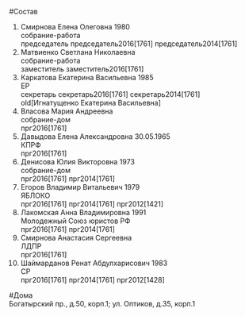 #Состав  
1. Смирнова Елена Олеговна 1980  
    собрание-работа  
    председатель председатель2016[1761] председатель2014[1761]  
2. Матвиенко Светлана Николаевна  
    собрание-работа  
    заместитель заместитель2016[1761]  
3. Каркатова Екатерина Васильевна 1985  
    ЕР  
    секретарь секретарь2016[1761] секретарь2014[1761] old[Игнатущенко Екатерина Васильевна]  
4. Власова Мария Андреевна  
    собрание-дом  
    прг2016[1761]  
5. Давыдова Елена Александровна 30.05.1965  
    КПРФ  
    прг2016[1761]  
6. Денисова Юлия Викторовна 1973  
    собрание-дом  
    прг2016[1761] прг2014[1761]  
7. Егоров Владимир Витальевич 1979  
    ЯБЛОКО  
    прг2016[1761] прг2014[1761] прг2012[1421]  
8. Лакомская Анна Владимировна 1991  
    Молодежный Союз юристов РФ  
    прг2016[1761] прг2014[1761]  
9. Смирнова Анастасия Сергеевна  
    ЛДПР  
    прг2016[1761]  
10. Шаймарданов Ренат Абдулхарисович 1983  
    СР  
    прг2016[1761] прг2014[1761] прг2012[1428]  
  
#Дома  
Богатырский пр., д.50, корп.1;  ул. Оптиков, д.35, корп.1  
  
